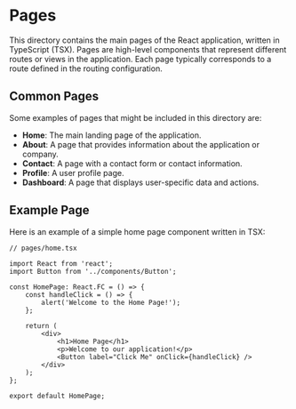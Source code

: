 # Pages

This directory contains the main pages of the React application, written in TypeScript (TSX). Pages are high-level components that represent different routes or views in the application. Each page typically corresponds to a route defined in the routing configuration.

## Common Pages

Some examples of pages that might be included in this directory are:

- **Home**: The main landing page of the application.
- **About**: A page that provides information about the application or company.
- **Contact**: A page with a contact form or contact information.
- **Profile**: A user profile page.
- **Dashboard**: A page that displays user-specific data and actions.

## Example Page

Here is an example of a simple home page component written in TSX:

```tsx
// pages/home.tsx

import React from 'react';
import Button from '../components/Button';

const HomePage: React.FC = () => {
    const handleClick = () => {
        alert('Welcome to the Home Page!');
    };

    return (
        <div>
            <h1>Home Page</h1>
            <p>Welcome to our application!</p>
            <Button label="Click Me" onClick={handleClick} />
        </div>
    );
};

export default HomePage;
```
